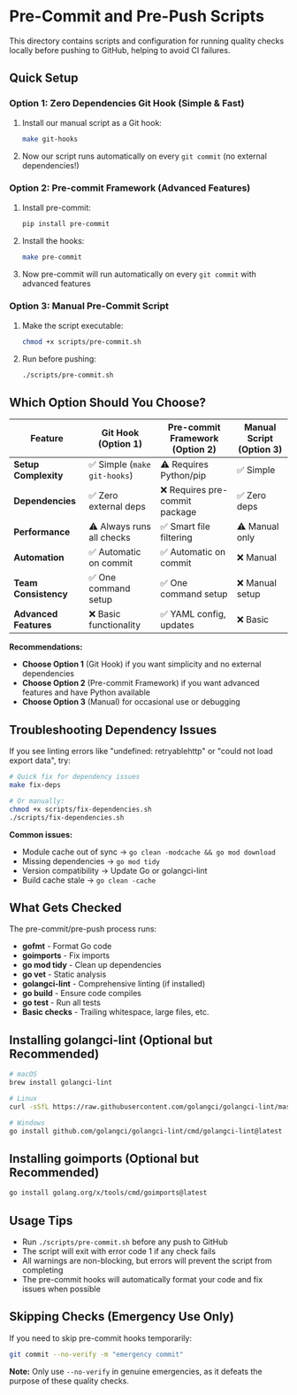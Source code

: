 # Pre-Commit and Pre-Push Scripts

This directory contains scripts and configuration for running quality checks locally before pushing to GitHub, helping to avoid CI failures.

## Quick Setup

### Option 1: Zero Dependencies Git Hook (Simple & Fast)

1. Install our manual script as a Git hook:
   ```bash
   make git-hooks
   ```

2. Now our script runs automatically on every `git commit` (no external dependencies!)

### Option 2: Pre-commit Framework (Advanced Features)

1. Install pre-commit:
   ```bash
   pip install pre-commit
   ```

2. Install the hooks:
   ```bash
   make pre-commit
   ```

3. Now pre-commit will run automatically on every `git commit` with advanced features

### Option 3: Manual Pre-Commit Script

1. Make the script executable:
   ```bash
   chmod +x scripts/pre-commit.sh
   ```

2. Run before pushing:
   ```bash
   ./scripts/pre-commit.sh
   ```

## Which Option Should You Choose?

| Feature | Git Hook (Option 1) | Pre-commit Framework (Option 2) | Manual Script (Option 3) |
|---------|-------------------|-------------------------|----------------------|
| **Setup Complexity** | ✅ Simple (`make git-hooks`) | ⚠️ Requires Python/pip | ✅ Simple |
| **Dependencies** | ✅ Zero external deps | ❌ Requires pre-commit package | ✅ Zero deps |
| **Performance** | ⚠️ Always runs all checks | ✅ Smart file filtering | ⚠️ Manual only |
| **Automation** | ✅ Automatic on commit | ✅ Automatic on commit | ❌ Manual |
| **Team Consistency** | ✅ One command setup | ✅ One command setup | ❌ Manual setup |
| **Advanced Features** | ❌ Basic functionality | ✅ YAML config, updates | ❌ Basic |

**Recommendations:**
- **Choose Option 1** (Git Hook) if you want simplicity and no external dependencies
- **Choose Option 2** (Pre-commit Framework) if you want advanced features and have Python available
- **Choose Option 3** (Manual) for occasional use or debugging

## Troubleshooting Dependency Issues

If you see linting errors like "undefined: retryablehttp" or "could not load export data", try:

```bash
# Quick fix for dependency issues
make fix-deps

# Or manually:
chmod +x scripts/fix-dependencies.sh
./scripts/fix-dependencies.sh
```

**Common issues:**
- Module cache out of sync → `go clean -modcache && go mod download`
- Missing dependencies → `go mod tidy`
- Version compatibility → Update Go or golangci-lint
- Build cache stale → `go clean -cache`

## What Gets Checked

The pre-commit/pre-push process runs:

- **gofmt** - Format Go code
- **goimports** - Fix imports
- **go mod tidy** - Clean up dependencies
- **go vet** - Static analysis
- **golangci-lint** - Comprehensive linting (if installed)
- **go build** - Ensure code compiles
- **go test** - Run all tests
- **Basic checks** - Trailing whitespace, large files, etc.

## Installing golangci-lint (Optional but Recommended)

```bash
# macOS
brew install golangci-lint

# Linux
curl -sSfL https://raw.githubusercontent.com/golangci/golangci-lint/master/install.sh | sh -s -- -b $(go env GOPATH)/bin

# Windows
go install github.com/golangci/golangci-lint/cmd/golangci-lint@latest
```

## Installing goimports (Optional but Recommended)

```bash
go install golang.org/x/tools/cmd/goimports@latest
```

## Usage Tips

- Run `./scripts/pre-commit.sh` before any push to GitHub
- The script will exit with error code 1 if any check fails
- All warnings are non-blocking, but errors will prevent the script from completing
- The pre-commit hooks will automatically format your code and fix issues when possible

## Skipping Checks (Emergency Use Only)

If you need to skip pre-commit hooks temporarily:

```bash
git commit --no-verify -m "emergency commit"
```

**Note:** Only use `--no-verify` in genuine emergencies, as it defeats the purpose of these quality checks.

